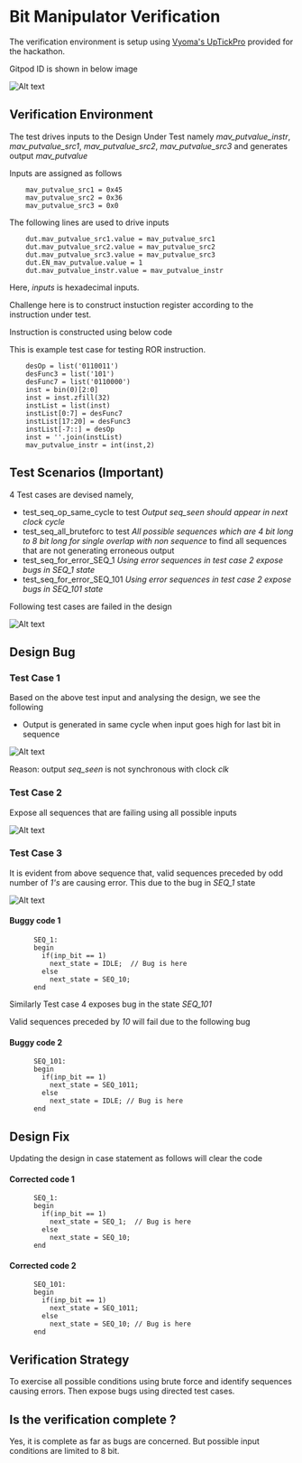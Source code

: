 # Bit Manipulator Verification

The verification environment is setup using [Vyoma's UpTickPro](https://vyomasystems.com) provided for the hackathon.

Gitpod ID is shown in below image

![Alt text]( ../assets/GitpodID.png "Gitpod ID")

## Verification Environment

The test drives inputs to the Design Under Test namely *mav_putvalue_instr*, *mav_putvalue_src1*, *mav_putvalue_src2*, *mav_putvalue_src3* and generates output *mav_putvalue*

Inputs are assigned as follows 

```
    mav_putvalue_src1 = 0x45
    mav_putvalue_src2 = 0x36
    mav_putvalue_src3 = 0x0
```
The following lines are used to drive inputs

```
    dut.mav_putvalue_src1.value = mav_putvalue_src1
    dut.mav_putvalue_src2.value = mav_putvalue_src2
    dut.mav_putvalue_src3.value = mav_putvalue_src3
    dut.EN_mav_putvalue.value = 1
    dut.mav_putvalue_instr.value = mav_putvalue_instr
```
Here, *inputs* is hexadecimal inputs. 

Challenge here is to construct instuction register according to the instruction under test.

Instruction is constructed using below code

This is example test case for testing ROR instruction.
 
```
    desOp = list('0110011')
    desFunc3 = list('101')
    desFunc7 = list('0110000')
    inst = bin(0)[2:0]
    inst = inst.zfill(32)
    instList = list(inst)
    instList[0:7] = desFunc7
    instList[17:20] = desFunc3
    instList[-7::] = desOp
    inst = ''.join(instList)
    mav_putvalue_instr = int(inst,2)
```

## Test Scenarios **(Important)**

4 Test cases are devised namely,
- test_seq_op_same_cycle to test *Output seq_seen should appear in next clock cycle*
- test_seq_all_bruteforc to test *All possible sequences which are 4 bit long to 8 bit long for single overlap with non sequence* to find all sequences that are not generating erroneous output
- test_seq_for_error_SEQ_1 *Using error sequences in test case 2 expose bugs in SEQ_1 state*
- test_seq_for_error_SEQ_101 *Using error sequences in test case 2 expose bugs in SEQ_101 state*

Following test cases are failed in the design

![Alt text](../assets/Level1Design2TestOutput.png)

## Design Bug

### Test Case 1

Based on the above test input and analysing the design, we see the following

- Output is generated in same cycle when input goes high for last bit in sequence

![Alt text](../assets/SameCycleOutput.png)

Reason: output *seq_seen* is not synchronous with clock *clk*

### Test Case 2

Expose all sequences that are failing using all possible inputs

![Alt text](../assets/Level1Design2BruteForce.png)


### Test Case 3

It is evident from above sequence that, valid sequences preceded by odd number of *1's* are causing error. This due to the bug in *SEQ_1* state

![Alt text](../assets/Level1Design2SEQ1Error.png)

#### Buggy code 1

```
      SEQ_1:
      begin
        if(inp_bit == 1)
          next_state = IDLE;  // Bug is here
        else
          next_state = SEQ_10;
      end
```

Similarly Test case 4 exposes bug in the state *SEQ_101*

Valid sequences preceded by *10* will fail due to the following bug

#### Buggy code 2

```
      SEQ_101:
      begin
        if(inp_bit == 1)
          next_state = SEQ_1011;
        else
          next_state = IDLE; // Bug is here
      end
```

## Design Fix
Updating the design in case statement as follows will clear the code

#### Corrected code 1

```
      SEQ_1:
      begin
        if(inp_bit == 1)
          next_state = SEQ_1;  // Bug is here
        else
          next_state = SEQ_10;
      end
```

#### Corrected code 2

```
      SEQ_101:
      begin
        if(inp_bit == 1)
          next_state = SEQ_1011;
        else
          next_state = SEQ_10; // Bug is here
      end
```

## Verification Strategy

To exercise all possible conditions using brute force and identify sequences causing errors. Then expose bugs using directed test cases.

## Is the verification complete ?

Yes, it is complete as far as bugs are concerned. But possible input conditions are limited to 8 bit.

